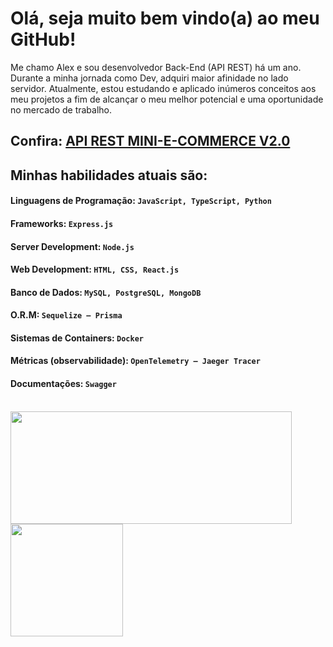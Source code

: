 # Olá, seja muito bem vindo(a) ao meu GitHub!

Me chamo Alex e sou desenvolvedor Back-End (API REST) há um ano. <br/>
Durante a minha jornada como Dev, adquiri maior afinidade no lado servidor.
Atualmente, estou estudando e aplicado inúmeros conceitos aos meu projetos a fim de alcançar o meu melhor potencial e uma oportunidade no mercado de trabalho.

## Confira: [API REST MINI-E-COMMERCE V2.0](https://github.com/AlexSnider/Mini-E-commerce-TS-Prisma)

## Minhas habilidades atuais são:
#### Linguagens de Programação: `JavaScript, TypeScript, Python`
#### Frameworks: `Express.js`
#### Server Development: `Node.js`
#### Web Development: `HTML, CSS, React.js`
#### Banco de Dados: `MySQL, PostgreSQL, MongoDB`
#### O.R.M: `Sequelize – Prisma`
#### Sistemas de Containers: `Docker`
#### Métricas (observabilidade): `OpenTelemetry – Jaeger Tracer`
#### Documentações: `Swagger` <br/><br/>

<div>
   <img height="180em" width="450em" src="https://github-readme-stats.vercel.app/api?username=AlexSnider&show_icons=true&theme=tokyonight"/>
   <img height="180em" src="https://github-readme-stats.vercel.app/api/top-langs/?username=AlexSnider&layout=compact&theme=tokyonight"/>
</div>
